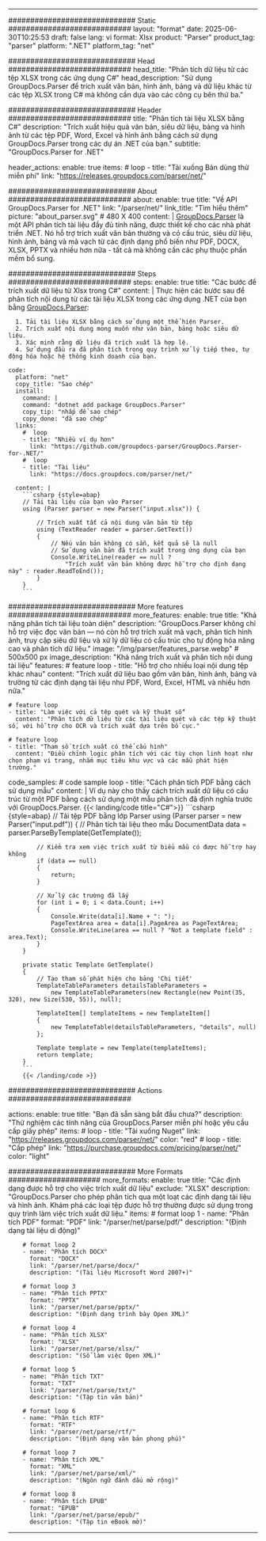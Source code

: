 


---
############################# Static ############################
layout: "format"
date:  2025-06-30T10:25:53
draft: false
lang: vi
format: Xlsx
product: "Parser"
product_tag: "parser"
platform: ".NET"
platform_tag: "net"

############################# Head ############################
head_title: "Phân tích dữ liệu từ các tệp XLSX trong các ứng dụng C#"
head_description: "Sử dụng GroupDocs.Parser để trích xuất văn bản, hình ảnh, bảng và dữ liệu khác từ các tệp XLSX trong C# mà không cần dựa vào các công cụ bên thứ ba."

############################# Header ############################
title: "Phân tích tài liệu XLSX bằng C#" 
description: "Trích xuất hiệu quả văn bản, siêu dữ liệu, bảng và hình ảnh từ các tệp PDF, Word, Excel và hình ảnh bằng cách sử dụng GroupDocs.Parser trong các dự án .NET của bạn."
subtitle: "GroupDocs.Parser for .NET" 

header_actions:
  enable: true
  items:
    #  loop
    - title: "Tải xuống Bản dùng thử miễn phí"
      link: "https://releases.groupdocs.com/parser/net/"
      
############################# About ############################
about:
    enable: true
    title: "Về API GroupDocs.Parser for .NET"
    link: "/parser/net/"
    link_title: "Tìm hiểu thêm"
    picture: "about_parser.svg" # 480 X 400
    content: |
       [GroupDocs.Parser](/parser/net/) là một API phân tích tài liệu đầy đủ tính năng, được thiết kế cho các nhà phát triển .NET. Nó hỗ trợ trích xuất văn bản thường và có cấu trúc, siêu dữ liệu, hình ảnh, bảng và mã vạch từ các định dạng phổ biến như PDF, DOCX, XLSX, PPTX và nhiều hơn nữa - tất cả mà không cần các phụ thuộc phần mềm bổ sung.

############################# Steps ############################
steps:
    enable: true
    title: "Các bước để trích xuất dữ liệu từ Xlsx trong C#"
    content: |
      Thực hiện các bước sau để phân tích nội dung từ các tài liệu XLSX trong các ứng dụng .NET của bạn bằng [GroupDocs.Parser](/parser/net/):
      
      1. Tải tài liệu XLSX bằng cách sử dụng một thể hiện Parser.
      2. Trích xuất nội dung mong muốn như văn bản, bảng hoặc siêu dữ liệu.
      3. Xác minh rằng dữ liệu đã trích xuất là hợp lệ.
      4. Sử dụng đầu ra đã phân tích trong quy trình xử lý tiếp theo, tự động hóa hoặc hệ thống kinh doanh của bạn.
   
    code:
      platform: "net"
      copy_title: "Sao chép"
      install:
        command: |
        command: "dotnet add package GroupDocs.Parser"
        copy_tip: "nhấp để sao chép"
        copy_done: "đã sao chép"
      links:
        #  loop
        - title: "Nhiều ví dụ hơn"
          link: "https://github.com/groupdocs-parser/GroupDocs.Parser-for-.NET/"
        #  loop
        - title: "Tài liệu"
          link: "https://docs.groupdocs.com/parser/net/"
          
      content: |
        ```csharp {style=abap}
        // Tải tài liệu của bạn vào Parser
        using (Parser parser = new Parser("input.xlsx")) {

            // Trích xuất tất cả nội dung văn bản từ tệp
            using (TextReader reader = parser.GetText()) 
            {
                // Nếu văn bản không có sẵn, kết quả sẽ là null
                // Sử dụng văn bản đã trích xuất trong ứng dụng của bạn
                Console.WriteLine(reader == null ? 
                    "Trích xuất văn bản không được hỗ trợ cho định dạng này" : reader.ReadToEnd());
            }
        }
        ```  

############################# More features ############################
more_features:
  enable: true
  title: "Khả năng phân tích tài liệu toàn diện"
  description: "GroupDocs.Parser không chỉ hỗ trợ việc đọc văn bản — nó còn hỗ trợ trích xuất mã vạch, phân tích hình ảnh, truy cập siêu dữ liệu và xử lý dữ liệu có cấu trúc cho tự động hóa nâng cao và phân tích dữ liệu."
  image: "/img/parser/features_parse.webp" # 500x500 px
  image_description: "Khả năng trích xuất và phân tích nội dung tài liệu"
  features:
    # feature loop
    - title: "Hỗ trợ cho nhiều loại nội dung tệp khác nhau"
      content: "Trích xuất dữ liệu bao gồm văn bản, hình ảnh, bảng và trường từ các định dạng tài liệu như PDF, Word, Excel, HTML và nhiều hơn nữa."

    # feature loop
    - title: "Làm việc với cả tệp quét và kỹ thuật số"
      content: "Phân tích dữ liệu từ các tài liệu quét và các tệp kỹ thuật số, với hỗ trợ cho OCR và trích xuất dựa trên bố cục."

    # feature loop
    - title: "Tham số trích xuất có thể cấu hình"
      content: "Điều chỉnh logic phân tích với các tùy chọn linh hoạt như chọn phạm vi trang, nhắm mục tiêu khu vực và các mẫu phát hiện trường."
      
  code_samples:
    # code sample loop
    - title: "Cách phân tích PDF bằng cách sử dụng mẫu"
      content: |
        Ví dụ này cho thấy cách trích xuất dữ liệu có cấu trúc từ một PDF bằng cách sử dụng một mẫu phân tích đã định nghĩa trước với GroupDocs.Parser.
        {{< landing/code title="C#">}}
        ```csharp {style=abap}
        //  Tải tệp PDF bằng lớp Parser
        using (Parser parser = new Parser("input.pdf"))
        {
            // Phân tích tài liệu theo mẫu
            DocumentData data = parser.ParseByTemplate(GetTemplate());

            // Kiểm tra xem việc trích xuất từ biểu mẫu có được hỗ trợ hay không
            if (data == null)
            {
                return;
            }

            // Xử lý các trường đã lấy
            for (int i = 0; i < data.Count; i++)
            {
                Console.Write(data[i].Name + ": ");
                PageTextArea area = data[i].PageArea as PageTextArea;
                Console.WriteLine(area == null ? "Not a template field" : area.Text);
            }
        }

        private static Template GetTemplate()
        {
            // Tạo tham số phát hiện cho bảng 'Chi tiết'
            TemplateTableParameters detailsTableParameters = 
                new TemplateTableParameters(new Rectangle(new Point(35, 320), new Size(530, 55)), null);

            TemplateItem[] templateItems = new TemplateItem[]
            {
                new TemplateTable(detailsTableParameters, "details", null)
            };

            Template template = new Template(templateItems);
            return template;
        }
        ```
        {{< /landing/code >}}


############################# Actions ############################

actions:
  enable: true
  title: "Bạn đã sẵn sàng bắt đầu chưa?"
  description: "Thử nghiệm các tính năng của GroupDocs.Parser miễn phí hoặc yêu cầu cấp giấy phép"
  items:
    #  loop
    - title: "Tải xuống Nuget"
      link: "https://releases.groupdocs.com/parser/net/"
      color: "red"
        #  loop
    - title: "Cấp phép"
      link: "https://purchase.groupdocs.com/pricing/parser/net/"
      color: "light"


############################# More Formats #####################
more_formats:
    enable: true
    title: "Các định dạng được hỗ trợ cho việc trích xuất dữ liệu"
    exclude: "XLSX"
    description: "GroupDocs.Parser cho phép phân tích qua một loạt các định dạng tài liệu và hình ảnh. Khám phá các loại tệp được hỗ trợ thường được sử dụng trong quy trình làm việc trích xuất dữ liệu."
    items: 
        # format loop 1
        - name: "Phân tích PDF"
          format: "PDF"
          link: "/parser/net/parse/pdf/"
          description: "(Định dạng tài liệu di động)"
          
        # format loop 2
        - name: "Phân tích DOCX"
          format: "DOCX"
          link: "/parser/net/parse/docx/"
          description: "(Tài liệu Microsoft Word 2007+)"
          
        # format loop 3
        - name: "Phân tích PPTX"
          format: "PPTX"
          link: "/parser/net/parse/pptx/"
          description: "(Định dạng trình bày Open XML)"
          
        # format loop 4
        - name: "Phân tích XLSX"
          format: "XLSX"
          link: "/parser/net/parse/xlsx/"
          description: "(Sổ làm việc Open XML)"
          
        # format loop 5
        - name: "Phân tích TXT"
          format: "TXT"
          link: "/parser/net/parse/txt/"
          description: "(Tập tin văn bản)"
          
        # format loop 6
        - name: "Phân tích RTF"
          format: "RTF"
          link: "/parser/net/parse/rtf/"
          description: "(Định dạng văn bản phong phú)"
          
        # format loop 7
        - name: "Phân tích XML"
          format: "XML"
          link: "/parser/net/parse/xml/"
          description: "(Ngôn ngữ đánh dấu mở rộng)"
          
        # format loop 8
        - name: "Phân tích EPUB"
          format: "EPUB"
          link: "/parser/net/parse/epub/"
          description: "(Tập tin eBook mở)"
         
          

---